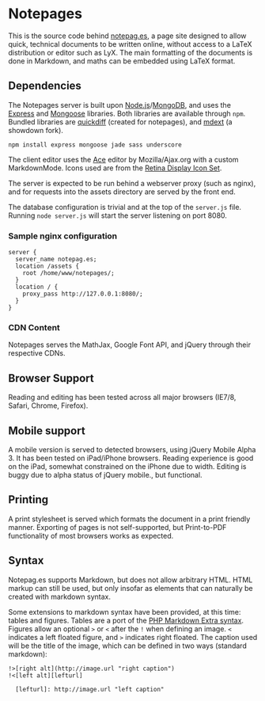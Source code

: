 # Notepages

This is the source code behind [notepag.es][0], a page site designed to allow quick, technical documents to be written online, without access to a LaTeX distribution or editor such as LyX. The main formatting of the documents is done in Markdown, and maths can be embedded using LaTeX format.

  [0]: http://notepag.es/introduction

## Dependencies

The Notepages server is built upon [Node.js][1]/[MongoDB][2], and uses the [Express][3] and [Mongoose][4] libraries. Both libraries are available through `npm`. Bundled libraries are [quickdiff][5] (created for notepages), and [mdext][7] (a showdown fork).

    npm install express mongoose jade sass underscore
    
The client editor uses the [Ace][8] editor by Mozilla/Ajax.org with a custom MarkdownMode. Icons used are from the [Retina Display Icon Set](http://blog.twg.ca/2010/11/retina-display-icon-set/).

The server is expected to be run behind a webserver proxy (such as nginx), and for requests into the assets directory are served by the front end.

The database configuration is trivial and at the top of the `server.js` file. Running `node server.js` will start the server listening on port 8080.

  [1]: http://nodejs.org
  [2]: http://www.mongodb.org/
  [3]: https://github.com/visionmedia/express
  [4]: https://github.com/LearnBoost/mongoose
  [5]: https://github.com/c-spencer/quickdiff
  [7]: https://github.com/fivesixty/mdext
  [8]: https://github.com/ajaxorg/ace

### Sample nginx configuration

    server {
      server_name notepag.es;
      location /assets {
        root /home/www/notepages/;
      }
      location / {
        proxy_pass http://127.0.0.1:8080/;
      }
    }

### CDN Content

Notepages serves the MathJax, Google Font API, and jQuery through their respective CDNs.

## Browser Support

Reading and editing has been tested across all major browsers (IE7/8, Safari, Chrome, Firefox).

## Mobile support

A mobile version is served to detected browsers, using jQuery Mobile Alpha 3. It has been tested on iPad/iPhone browsers. Reading experience is good on the iPad, somewhat constrained on the iPhone due to width. Editing is buggy due to alpha status of jQuery mobile., but functional.

## Printing

A print stylesheet is served which formats the document in a print friendly manner. Exporting of pages is not self-supported, but Print-to-PDF functionality of most browsers works as expected.

## Syntax

Notepag.es supports Markdown, but does not allow arbitrary HTML. HTML markup can still be used, but only insofar as elements that can naturally be created with markdown syntax.

Some extensions to markdown syntax have been provided, at this time: tables and figures. Tables are a port of the [PHP Markdown Extra syntax][mdextra]. Figures allow an optional `>` or `<` after the `!` when defining an image. `<` indicates a left floated figure, and `>` indicates right floated. The caption used will be the title of the image, which can be defined in two ways (standard markdown):

    !>[right alt](http://image.url "right caption")
    !<[left alt][lefturl]
    
      [lefturl]: http://image.url "left caption"
      
  [mdextra]: http://michelf.com/projects/php-markdown/extra/#table